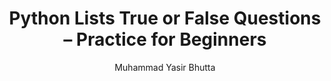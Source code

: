 ---
layout: true-false
title: "Python Lists True or False Questions – Practice for Beginners"
description: Test your knowledge of Python lists with true or false practice questions. Strengthen your understanding of list operations, indexing, slicing, and common methods with instant feedback.
keywords: Python lists true or false, Python list quiz, list operations Python, Python beginner list practice, Python true false quiz, Python list questions and answers, Python MCQs lists, learn Python lists
author: "Muhammad Yasir Bhutta"
toc: toc/python.html
topic: "lists"
course: "python"
prev: /python/docs/lists/
next: /python/docs/lists/practice-and-progress/fill-blanks-lists.html
show_practice_progress: true
show_mini_project: null
show_toc: true
breadcrumb:
  - title: Home
    url: /
  - title: python
    url: /python/
  - title: Lists
    url: /python/docs/lists/
---